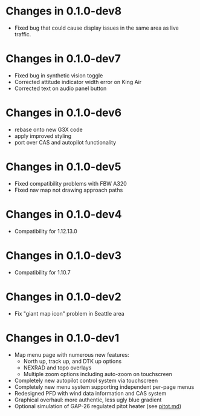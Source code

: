 # Changes in 0.1.0-dev8
* Fixed bug that could cause display issues in the same area as live traffic.

# Changes in 0.1.0-dev7

* Fixed bug in synthetic vision toggle
* Corrected attitude indicator width error on King Air
* Corrected text on audio panel button

# Changes in 0.1.0-dev6

* rebase onto new G3X code
* apply improved styling
* port over CAS and autopilot functionality
# Changes in 0.1.0-dev5

* Fixed compatibility problems with FBW A320
* Fixed nav map not drawing approach paths

# Changes in 0.1.0-dev4

* Compatibility for 1.12.13.0

# Changes in 0.1.0-dev3

* Compatibility for 1.10.7

# Changes in 0.1.0-dev2

* Fix "giant map icon" problem in Seattle area

# Changes in 0.1.0-dev1

* Map menu page with numerous new features:
  * North up, track up, and DTK up options
  * NEXRAD and topo overlays
  * Multiple zoom options including auto-zoom on touchscreen
* Completely new autopilot control system via touchscreen
* Completely new menu system supporting independent per-page menus
* Redesigned PFD with wind data information and CAS system
* Graphical overhaul: more authentic, less ugly blue gradient
* Optional simulation of GAP-26 regulated pitot heater (see [pitot.md](pitot.md))
